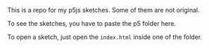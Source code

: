 This is a repo for my p5js sketches. Some of them are not original.

To see the sketches, you have to paste the p5 folder here.

To open a sketch, just open the `index.html` inside one of the folder.
